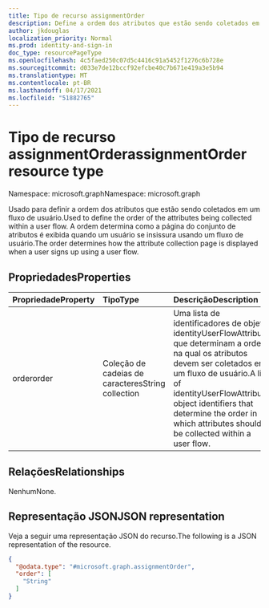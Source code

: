```yaml
---
title: Tipo de recurso assignmentOrder
description: Define a ordem dos atributos que estão sendo coletados em um fluxo de usuários.
author: jkdouglas
localization_priority: Normal
ms.prod: identity-and-sign-in
doc_type: resourcePageType
ms.openlocfilehash: 4c5faed250c07d5c4416c91a5452f1276c6b728e
ms.sourcegitcommit: d033e7de12bccf92efcbe40c7b671e419a3e5b94
ms.translationtype: MT
ms.contentlocale: pt-BR
ms.lasthandoff: 04/17/2021
ms.locfileid: "51882765"
---
```

# <a name="assignmentorder-resource-type"></a><span data-ttu-id="3941a-103">Tipo de recurso assignmentOrder</span><span class="sxs-lookup"><span data-stu-id="3941a-103">assignmentOrder resource type</span></span>

<span data-ttu-id="3941a-104">Namespace: microsoft.graph</span><span class="sxs-lookup"><span data-stu-id="3941a-104">Namespace: microsoft.graph</span></span>

<span data-ttu-id="3941a-105">Usado para definir a ordem dos atributos que estão sendo coletados em um fluxo de usuário.</span><span class="sxs-lookup"><span data-stu-id="3941a-105">Used to define the order of the attributes being collected within a user flow.</span></span> <span data-ttu-id="3941a-106">A ordem determina como a página do conjunto de atributos é exibida quando um usuário se insissura usando um fluxo de usuário.</span><span class="sxs-lookup"><span data-stu-id="3941a-106">The order determines how the attribute collection page is displayed when a user signs up using a user flow.</span></span>

## <a name="properties"></a><span data-ttu-id="3941a-107">Propriedades</span><span class="sxs-lookup"><span data-stu-id="3941a-107">Properties</span></span>

|<span data-ttu-id="3941a-108">Propriedade</span><span class="sxs-lookup"><span data-stu-id="3941a-108">Property</span></span>|<span data-ttu-id="3941a-109">Tipo</span><span class="sxs-lookup"><span data-stu-id="3941a-109">Type</span></span>|<span data-ttu-id="3941a-110">Descrição</span><span class="sxs-lookup"><span data-stu-id="3941a-110">Description</span></span>|
|:---|:---|:---|
|<span data-ttu-id="3941a-111">order</span><span class="sxs-lookup"><span data-stu-id="3941a-111">order</span></span>|<span data-ttu-id="3941a-112">Coleção de cadeias de caracteres</span><span class="sxs-lookup"><span data-stu-id="3941a-112">String collection</span></span>|<span data-ttu-id="3941a-113">Uma lista de identificadores de objeto identityUserFlowAttribute que determinam a ordem na qual os atributos devem ser coletados em um fluxo de usuário.</span><span class="sxs-lookup"><span data-stu-id="3941a-113">A list of identityUserFlowAttribute object identifiers that determine the order in which attributes should be collected within a user flow.</span></span>|

## <a name="relationships"></a><span data-ttu-id="3941a-114">Relações</span><span class="sxs-lookup"><span data-stu-id="3941a-114">Relationships</span></span>

<span data-ttu-id="3941a-115">Nenhum</span><span class="sxs-lookup"><span data-stu-id="3941a-115">None.</span></span>

## <a name="json-representation"></a><span data-ttu-id="3941a-116">Representação JSON</span><span class="sxs-lookup"><span data-stu-id="3941a-116">JSON representation</span></span>

<span data-ttu-id="3941a-117">Veja a seguir uma representação JSON do recurso.</span><span class="sxs-lookup"><span data-stu-id="3941a-117">The following is a JSON representation of the resource.</span></span>
<!-- {
  "blockType": "resource",
  "@odata.type": "microsoft.graph.assignmentOrder"
}
-->

``` json
{
  "@odata.type": "#microsoft.graph.assignmentOrder",
  "order": [
    "String"
  ]
}
```
